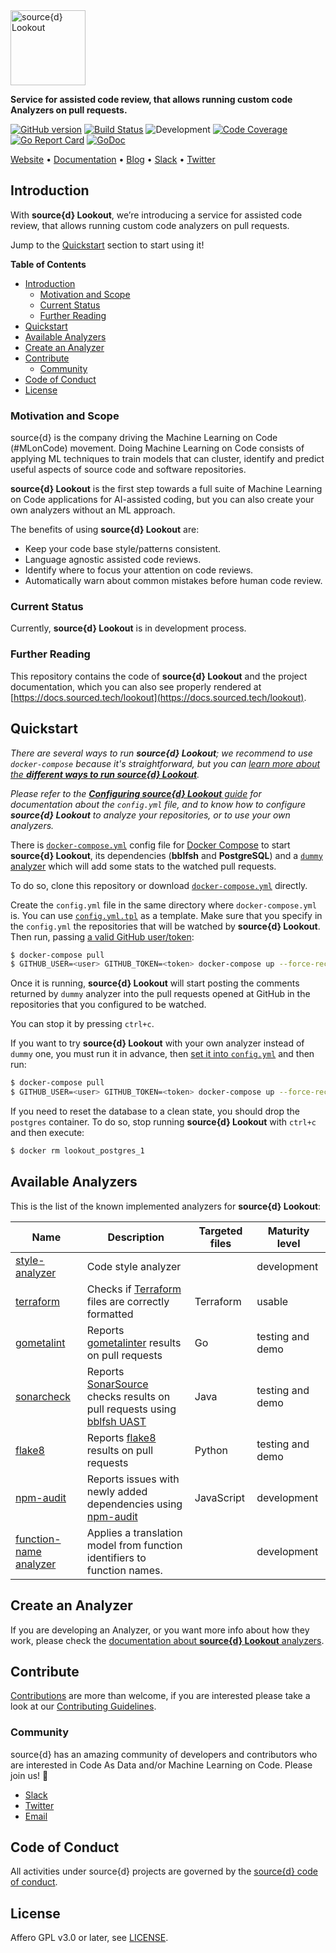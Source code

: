 <a href="https://www.sourced.tech/lookout">
  <img src="./docs/assets/sourced-lookout.png" alt="source{d} Lookout" height="120px">
</a>

**Service for assisted code review, that allows running custom code Analyzers on pull requests.**

[![GitHub version](https://badge.fury.io/gh/src-d%2Flookout.svg)](https://github.com/src-d/lookout/releases)
[![Build Status](https://travis-ci.org/src-d/lookout.svg?branch=master)](https://travis-ci.org/src-d/lookout)
![Development](https://svg-badge.appspot.com/badge/stability/development?color=D6604A)
[![Code Coverage](https://codecov.io/github/src-d/lookout/coverage.svg)](https://codecov.io/github/src-d/lookout)
[![Go Report Card](https://goreportcard.com/badge/github.com/src-d/lookout)](https://goreportcard.com/report/github.com/src-d/lookout)
[![GoDoc](https://godoc.org/github.com/src-d/lookout?status.svg)](https://godoc.org/github.com/src-d/lookout)

[Website](https://www.sourced.tech) •
[Documentation](https://docs.sourced.tech) •
[Blog](https://blog.sourced.tech) •
[Slack](http://bit.ly/src-d-community) •
[Twitter](https://twitter.com/sourcedtech)

## Introduction

With **source{d} Lookout**, we’re introducing a service for assisted code review, that allows running custom code analyzers on pull requests.

Jump to the [Quickstart](#quickstart) section to start using it!


**Table of Contents**

<!--ts-->
* [Introduction](#introduction)
  * [Motivation and Scope](#motivation-and-scope)
  * [Current Status](#current-status)
  * [Further Reading](#further-reading)
* [Quickstart](#quickstart)
* [Available Analyzers](#available-analyzers)
* [Create an Analyzer](#create-an-analyzer)
* [Contribute](#contribute)
  * [Community](#community)
* [Code of Conduct](#code-of-conduct)
* [License](#license)
<!--te-->


### Motivation and Scope

source{d} is the company driving the Machine Learning on Code (#MLonCode) movement. Doing Machine Learning on Code consists of applying ML techniques to train models that can cluster, identify and predict useful aspects of source code and software repositories.

**source{d} Lookout** is the first step towards a full suite of Machine Learning on Code applications for AI-assisted coding, but you can also create your own analyzers without an ML approach.

The benefits of using **source{d} Lookout** are:
- Keep your code base style/patterns consistent.
- Language agnostic assisted code reviews.
- Identify where to focus your attention on code reviews.
- Automatically warn about common mistakes before human code review.

### Current Status

Currently, **source{d} Lookout** is in development process.

### Further Reading

This repository contains the code of **source{d} Lookout** and the project documentation, which you can also see properly rendered at [https://docs.sourced.tech/lookout](https://docs.sourced.tech/lookout).


## Quickstart

_There are several ways to run **source{d} Lookout**; we recommend to use `docker-compose` because it's straightforward, but you can [learn more about the **different ways to run source{d} Lookout**](/docs/how-to-run.md)._

_Please refer to the [**Configuring source{d} Lookout** guide](/docs/configuration.md) for documentation about the `config.yml` file, and to know how to configure **source{d} Lookout** to analyze your repositories, or to use your own analyzers._

There is [`docker-compose.yml`](/docker-compose.yml) config file for [Docker Compose](https://docs.docker.com/compose) to start **source{d} Lookout**, its dependencies (**bblfsh** and **PostgreSQL**) and a [`dummy` analyzer](analyzers-examples.md#dummy-analyzer) which will add some stats to the watched pull requests.

To do so, clone this repository or download [`docker-compose.yml`](/docker-compose.yml) directly.

Create the `config.yml` file in the same directory where `docker-compose.yml` is. You can use [`config.yml.tpl`](/config.yml.tpl) as a template. Make sure that you specify in the `config.yml` the repositories that will be watched by **source{d} Lookout**. Then run, passing [a valid GitHub user/token](docs/configuration.md#authentication-with-github):

```bash
$ docker-compose pull
$ GITHUB_USER=<user> GITHUB_TOKEN=<token> docker-compose up --force-recreate
```

Once it is running, **source{d} Lookout** will start posting the comments returned by `dummy` analyzer into the pull requests opened at GitHub in the repositories that you configured to be watched.

You can stop it by pressing `ctrl+c`.

If you want to try **source{d} Lookout** with your own analyzer instead of `dummy` one, you must run it in advance, then [set it into `config.yml`](/docs/configuration.md#analyzers) and then run:

```bash
$ docker-compose pull
$ GITHUB_USER=<user> GITHUB_TOKEN=<token> docker-compose up --force-recreate lookout bblfsh postgres
```

If you need to reset the database to a clean state, you should drop the `postgres` container. To do so, stop running **source{d} Lookout** with `ctrl+c` and then execute:

```bash
$ docker rm lookout_postgres_1
```


## Available Analyzers

This is the list of the known implemented analyzers for **source{d} Lookout**:

| Name | Description | Targeted files | Maturity level |
| --- | --- | --- | --- |
| [style-analyzer](https://github.com/src-d/style-analyzer) | Code style analyzer |  | development |
| [terraform](https://github.com/src-d/lookout-terraform-analyzer) | Checks if [Terraform](https://github.com/hashicorp/terraform/) files are correctly formatted | Terraform | usable |
| [gometalint](https://github.com/src-d/lookout-gometalint-analyzer) | Reports [gometalinter](https://github.com/alecthomas/gometalinter) results on pull requests | Go | testing and demo |
| [sonarcheck](https://github.com/src-d/lookout-sonarcheck-analyzer) | Reports [SonarSource](https://github.com/bblfsh/sonar-checks) checks results on pull requests using [bblfsh UAST](https://doc.bblf.sh/uast/uast-specification.html) | Java | testing and demo |
| [flake8](https://github.com/src-d/lookout-flake8-analyzer) | Reports [flake8](http://flake8.pycqa.org/en/latest/) results on pull requests | Python| testing and demo |
| [npm-audit](https://github.com/erizocosmico/npm-audit-analyzer) | Reports issues with newly added dependencies using [npm-audit](https://docs.npmjs.com/cli/audit) | JavaScript | development |
| [function-name analyzer](https://github.com/src-d/function-name-analyzer) | Applies a translation model from function identifiers to function names. |  | development |


## Create an Analyzer

If you are developing an Analyzer, or you want more info about how they work, please check the [documentation about **source{d} Lookout** analyzers](/docs/analyzers.md).


## Contribute

[Contributions](https://github.com/src-d/lookout/issues) are more than welcome, if you are interested please take a look at our [Contributing Guidelines](/docs/CONTRIBUTING.md).

### Community

source{d} has an amazing community of developers and contributors who are interested in Code As Data and/or Machine Learning on Code. Please join us! 👋

- [Slack](http://bit.ly/src-d-community)
- [Twitter](https://twitter.com/sourcedtech)
- [Email](mailto:hello@sourced.tech)


## Code of Conduct

All activities under source{d} projects are governed by the
[source{d} code of conduct](https://github.com/src-d/guide/blob/master/.github/CODE_OF_CONDUCT.md).


## License

Affero GPL v3.0 or later, see [LICENSE](LICENSE.md).
